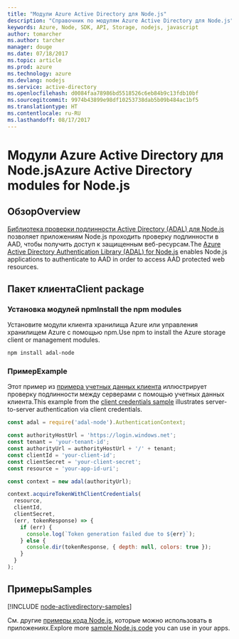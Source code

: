 ```yaml
---
title: "Модули Azure Active Directory для Node.js"
description: "Справочник по модулям Azure Active Directory для Node.js"
keywords: Azure, Node, SDK, API, Storage, nodejs, javascript
author: tomarcher
ms.author: tarcher
manager: douge
ms.date: 07/18/2017
ms.topic: article
ms.prod: azure
ms.technology: azure
ms.devlang: nodejs
ms.service: active-directory
ms.openlocfilehash: d0084faa78986bd5518526c6eb84b9c13fdb10bf
ms.sourcegitcommit: 9974b43899e98df10253738dab5b09b484ac1bf5
ms.translationtype: HT
ms.contentlocale: ru-RU
ms.lasthandoff: 08/17/2017
---
```

# <a name="azure-active-directory-modules-for-nodejs"></a><span data-ttu-id="7316f-104">Модули Azure Active Directory для Node.js</span><span class="sxs-lookup"><span data-stu-id="7316f-104">Azure Active Directory modules for Node.js</span></span>

## <a name="overview"></a><span data-ttu-id="7316f-105">Обзор</span><span class="sxs-lookup"><span data-stu-id="7316f-105">Overview</span></span>

<span data-ttu-id="7316f-106">[Библиотека проверки подлинности Active Directory (ADAL) для Node.js](https://www.npmjs.com/package/adal-node) позволяет приложениям Node.js проходить проверку подлинности в AAD, чтобы получить доступ к защищенным веб-ресурсам.</span><span class="sxs-lookup"><span data-stu-id="7316f-106">The [Azure Active Directory Authentication Library (ADAL) for Node.js](https://www.npmjs.com/package/adal-node) enables Node.js applications to authenticate to AAD in order to access AAD protected web resources.</span></span>

## <a name="client-package"></a><span data-ttu-id="7316f-107">Пакет клиента</span><span class="sxs-lookup"><span data-stu-id="7316f-107">Client package</span></span>

### <a name="install-the-npm-modules"></a><span data-ttu-id="7316f-108">Установка модулей npm</span><span class="sxs-lookup"><span data-stu-id="7316f-108">Install the npm modules</span></span>

<span data-ttu-id="7316f-109">Установите модули клиента хранилища Azure или управления хранилищем Azure с помощью npm.</span><span class="sxs-lookup"><span data-stu-id="7316f-109">Use npm to install the Azure storage client or management modules.</span></span>

```bash
npm install adal-node
```   

### <a name="example"></a><span data-ttu-id="7316f-110">Пример</span><span class="sxs-lookup"><span data-stu-id="7316f-110">Example</span></span>

<span data-ttu-id="7316f-111">Этот пример из [примера учетных данных клиента](https://github.com/MSOpenTech/azure-activedirectory-library-for-nodejs/blob/master/sample/client-credentials-sample.js) иллюстрирует проверку подлинности между серверами с помощью учетных данных клиента.</span><span class="sxs-lookup"><span data-stu-id="7316f-111">This example from the [client credentials sample](https://github.com/MSOpenTech/azure-activedirectory-library-for-nodejs/blob/master/sample/client-credentials-sample.js) illustrates server-to-server authentication via client credentials.</span></span>

```javascript
const adal = require('adal-node').AuthenticationContext;

const authorityHostUrl = 'https://login.windows.net';
const tenant = 'your-tenant-id';
const authorityUrl = authorityHostUrl + '/' + tenant;
const clientId = 'your-client-id';
const clientSecret = 'your-client-secret';
const resource = 'your-app-id-uri';

const context = new adal(authorityUrl);

context.acquireTokenWithClientCredentials(
  resource,
  clientId,
  clientSecret,
  (err, tokenResponse) => {
    if (err) {
      console.log(`Token generation failed due to ${err}`);
    } else {
      console.dir(tokenResponse, { depth: null, colors: true });
    }
  }
);
```

## <a name="samples"></a><span data-ttu-id="7316f-112">Примеры</span><span class="sxs-lookup"><span data-stu-id="7316f-112">Samples</span></span>

[!INCLUDE [node-activedirectory-samples](../docs-ref-conceptual/includes/activedirectory-samples.md)]

<span data-ttu-id="7316f-113">См. другие [примеры кода Node.js](https://azure.microsoft.com/resources/samples/?platform=nodejs), которые можно использовать в приложениях.</span><span class="sxs-lookup"><span data-stu-id="7316f-113">Explore more [sample Node.js code](https://azure.microsoft.com/resources/samples/?platform=nodejs) you can use in your apps.</span></span>
